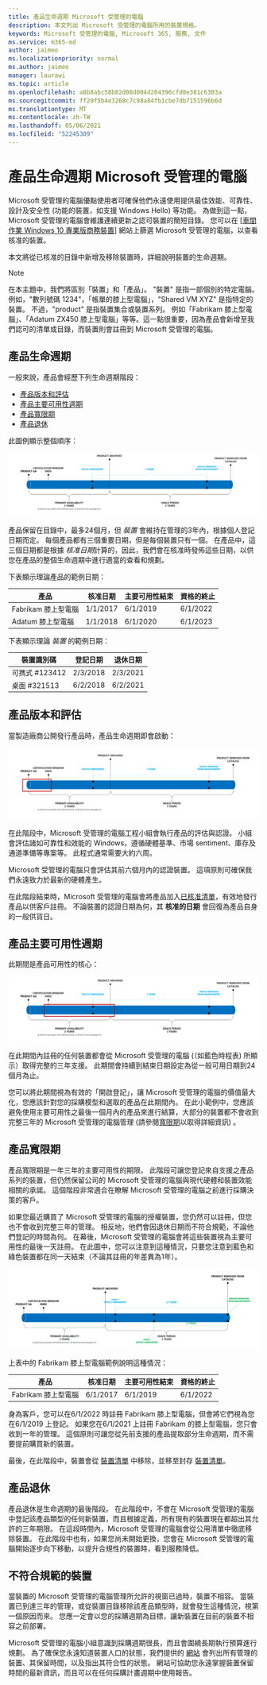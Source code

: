 ```yaml
---
title: 產品生命週期 Microsoft 受管理的電腦
description: 本文列出 Microsoft 受管理的電腦所用的裝置規格。
keywords: Microsoft 受管理的電腦, Microsoft 365, 服務, 文件
ms.service: m365-md
author: jaimeo
ms.localizationpriority: normal
ms.author: jaimeo
manager: laurawi
ms.topic: article
ms.openlocfilehash: a8b8abc58b82d08d004d204396cfd8e381c6303a
ms.sourcegitcommit: ff20f5b4e3268c7c98a84fb1cbe7db7151596b6d
ms.translationtype: MT
ms.contentlocale: zh-TW
ms.lasthandoff: 05/06/2021
ms.locfileid: "52245309"
---
```

# <a name="microsoft-managed-desktop-product-lifecycle"></a>產品生命週期 Microsoft 受管理的電腦

Microsoft 受管理的電腦優點使用者可確保他們永遠使用提供最佳效能、可靠性、設計及安全性 (功能的裝置，如支援 Windows Hello) 等功能。 為做到這一點，Microsoft 受管理的電腦會維護連續更新之認可裝置的簡短目錄。 您可以在 [[車間作業 Windows 10 專業版商務裝置](https://www.microsoft.com/windowsforbusiness/view-all-devices)] 網站上篩選 Microsoft 受管理的電腦，以查看核准的裝置。
 
本文將從已核准的目錄中新增及移除裝置時，詳細說明裝置的生命週期。 

> [!NOTE]
> 在本主題中，我們將區別「裝置」和「產品」。 "裝置" 是指一部個別的特定電腦。 例如，"數列號碼 1234"，「帳單的膝上型電腦」，"Shared VM XYZ" 是指特定的裝置。 不過，"product" 是指裝置集合或裝置系列。 例如「Fabrikam 膝上型電腦」、「Adatum ZX450 膝上型電腦」等等。這一點很重要，因為產品會新增至我們認可的清單或目錄，而裝置則會註冊到 Microsoft 受管理的電腦。

## <a name="product-lifecycle"></a>產品生命週期

 一般來說，產品會經歷下列生命週期階段：

- [產品版本和評估](#product-release-and-evaluation)
- [產品主要可用性週期](#product-primary-availability-period)
- [產品寬限期](#product-grace-period)
- [產品退休](#product-retirement)


此圖例顯示整個順序：

![生命週期時程表：從產品一般可用性開始，「主要可用性」會持續兩年。 在這段時間內，[認證] 視窗會結束，而且在某些時刻會架裝置。 在主要可用性結束時，產品會封存，三年的「寬限期」會開始。 當裝置架時，它會在從管理中移除之前，使用3年週期。 在寬限期結束時，我們會從目錄中移除產品。](../../media/non-dark1-edits.PNG)

產品保留在目錄中，最多24個月，但 <em>裝置</em> 會維持在管理的3年內，根據個人登記日期而定。 每個產品都有三個重要日期，但是每個裝置只有一個。 在產品中，這三個日期都是根據 <em>核准日期</em>計算的，因此，我們會在核准時發佈這些日期，以供您在產品的整個生命週期中進行適當的查看和規劃。

下表顯示理論產品的範例日期：


|產品  |核准日期  |主要可用性結束  |資格的終止  |
|---------|---------|---------|---------|
|Fabrikam 膝上型電腦    | 1/1/2017 | 6/1/2019 | 6/1/2022 |
|Adatum 膝上型電腦   | 1/1/2018 | 6/1/2020 | 6/1/2023  |

下表顯示理論 *裝置* 的範例日期：


|裝置識別碼  |登記日期  |退休日期  |
|---------|---------|---------|
|可擕式 #123412     |  2/3/2018       |  2/3/2021       |
|桌面 #321513     | 6/2/2018        |  6/2/2021       |


## <a name="product-release-and-evaluation"></a>產品版本和評估

當製造廠商公開發行產品時，產品生命週期即會啟動：

![生命週期時程表顯示發行和評估期間](../../media/non-dark3-edits.PNG)

在此階段中，Microsoft 受管理的電腦工程小組會執行產品的評估與認證。 小組會評估諸如可靠性和效能的 Windows，遵循硬體基準、市場 sentiment、庫存及通道準備等專案等。 此程式通常需要大約六周。
  
Microsoft 受管理的電腦只會評估其前六個月內的認證裝置。 這項原則可確保我們永遠致力於最新的硬體產生。
 
在此階段結束時，Microsoft 受管理的電腦會將產品加入[已核准清單](device-list.md)，有效地發行產品以供客戶註冊。 不論裝置的認證日期為何，其 **核准的日期** 會回復為產品自身的一般供貨日。 


## <a name="product-primary-availability-period"></a>產品主要可用性週期

此期間是產品可用性的核心：

![生命週期時程表顯示主要可用性](../../media/non-dark4-edits.PNG)

在此期間內註冊的任何裝置都會從 Microsoft 受管理的電腦 (（如藍色時程表) 所顯示）取得完整的三年支援。 此期間會持續到結束日期設定為從一般可用日期到24個月為止。

您可以將此期間視為有效的「開啟登記」，讓 Microsoft 受管理的電腦的價值最大化，您應該針對您的採購模型和選取的產品在此期間內。 在此小範例中，您應該避免使用主要可用性之最後一個月內的產品來進行結算，大部分的裝置都不會收到完整三年的 Microsoft 受管理的電腦管理 (請參閱[寬限期](#product-grace-period)以取得詳細資訊) 。  

## <a name="product-grace-period"></a>產品寬限期

產品寬限期是一年三年的主要可用性的期限。 此階段可讓您登記來自支援之產品系列的裝置，但仍然保留公司的 Microsoft 受管理的電腦與現代硬體和裝置效能相關的承諾。 這個階段非常適合在瞭解 Microsoft 受管理的電腦之前進行採購決策的客戶。 

如果您最近購買了 Microsoft 受管理的電腦的授權裝置，您仍然可以註冊，但您也不會收到完整三年的管理。 相反地，他們會因退休日期而不符合規範，不論他們登記的時間為何。 在幕後，Microsoft 受管理的電腦會將這些裝置視為主要可用性的最後一天註冊。 在此圖中，您可以注意到這種情況，只要您注意到藍色和綠色裝置都在同一天結束（不論其註冊的年差異為1年）。


![顯示寬限期的生命週期時程表](../../media/non-dark2-edits.PNG)

上表中的 Fabrikam 膝上型電腦範例說明這種情況： 

|產品  |核准日期  |主要可用性結束  |資格的終止  |
|---------|---------|---------|---------|
|Fabrikam 膝上型電腦    | 6/1/2017 | 6/1/2019 | 6/1/2022 |

身為客戶，您可以在6/1/2022 時註冊 Fabrikam 膝上型電腦，但會將它們視為您在6/1/2019 上登記。 如果您在6/1/2021 上註冊 Fabrikam 的膝上型電腦，您只會收到一年的管理。 這個原則可讓您從先前支援的產品提取部分生命週期，而不需要提前購買新的裝置。 

最後，在此階段中，裝置會從 [裝置清單](device-list.md) 中移除，並移至封存 [裝置清單](archived-device-list.md)。


## <a name="product-retirement"></a>產品退休

產品退休是生命週期的最後階段。 在此階段中，不會在 Microsoft 受管理的電腦中登記該產品類型的任何新裝置，而且根據定義，所有現有的裝置現在都超出其允許的三年期限。 在這段時間內，Microsoft 受管理的電腦會從公用清單中徹底移除裝置。 在此階段中也有，如果您尚未開始更換，您會在 Microsoft 受管理的電腦開始逐步向下移動，以提升合規性的裝置時，看到服務降低。 

## <a name="devices-that-are-out-of-compliance"></a>不符合規範的裝置

當裝置的 Microsoft 受管理的電腦管理所允許的視窗已過時，裝置不相容。 當裝置已到達三年的管理，或從裝置目錄移除該產品類型時，就會發生這種情況，視第一個原因而來。 您應一定會以您的採購週期為目標，讓新裝置在目前的裝置不相容之前部署。

Microsoft 受管理的電腦小組意識到採購週期很長，而且會圍繞長期執行預算進行規劃。 為了確保您永遠知道裝置人口的狀態，我們提供的 [網站](https://aka.ms/mmdportal) 會列出所有管理的裝置、其保留時間，以及指出其符合性的狀態。 網站可協助您永遠掌握裝置保留時間的最新資訊，而且可以在任何採購計畫週期中使用報告。 







